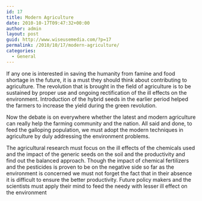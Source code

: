```yaml
---
id: 17
title: Modern Agriculture
date: 2010-10-17T09:47:32+00:00
author: admin
layout: post
guid: http://www.wiseusemedia.com/?p=17
permalink: /2010/10/17/modern-agriculture/
categories:
  - General
---
```

If any one is interested in saving the humanity from famine and food shortage in the future, it is a must they should think about contributing to agriculture. The revolution that is brought in the field of agriculture is to be sustained by proper use and ongoing rectification of the ill effects on the environment. Introduction of the hybrid seeds in the earlier period helped the farmers to increase the yield during the green revolution.

Now the debate is on everywhere whether the latest and modern agriculture can really help the farming community and the nation. All said and done, to feed the galloping population, we must adopt the modern techniques in agriculture by duly addressing the environment problems.

The agricultural research must focus on the ill effects of the chemicals used and the impact of the generic seeds on the soil and the productivity and find out the balanced approach. Though the impact of chemical fertilizers and the pesticides is proven to be on the negative side so far as the environment is concerned we must not forget the fact that in their absence it is difficult to ensure the better productivity. Future policy makers and the scientists must apply their mind to feed the needy with lesser ill effect on the environment